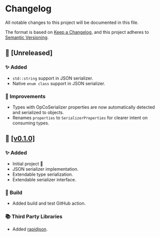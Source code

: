 # Changelog

All notable changes to this project will be documented in this file.

The format is based on [Keep a Changelog](https://keepachangelog.com/en/1.0.0/),
and this project adheres to [Semantic Versioning](https://semver.org/spec/v2.0.0.html).

## 🔖 [Unreleased]

### ✨ Added

- `std::string` support in JSON serializer.
- Native `enum class` support in JSON serializer.

### 🙌 Improvements

- Types with OpCoSerializer properties are now automatically detected and serialized to objects.
- Renames `properties` to `SerializerProperties` for clearer intent on consuming types.

## 🔖 [[v0.1.0]](https://github.com/OpCoSim/OpCoSerializer/releases/tag/v0.1.0 "v0.1.0 Release")

### ✨ Added

- Initial project 🎂
- JSON serializer implementation.
- Extendable type serialization.
- Extendable serializer interface.

### 👷 Build

- Added build and test GitHub action.

### 📚 Third Party Libraries

- Added [rapidjson](https://github.com/Tencent/rapidjson "rapidjson repository link.").
